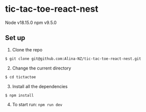 # tic-tac-toe-react-nest

Node v18.15.0
npm v9.5.0

## Set up

1. Clone the repo

```sh
$ git clone git@github.com:Alina-NZ/tic-tac-toe-react-nest.git
```

2. Change the current directory

```sh
$ cd tictactoe
```

3. Install all the dependencies

```sh
$ npm install
```

4. To start run:
`npm run dev`
